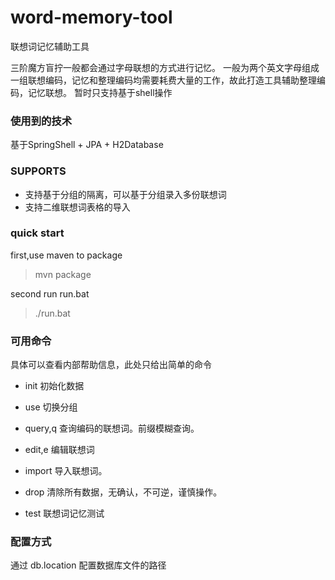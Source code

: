 # word-memory-tool
联想词记忆辅助工具

三阶魔方盲拧一般都会通过字母联想的方式进行记忆。
一般为两个英文字母组成一组联想编码，记忆和整理编码均需要耗费大量的工作，故此打造工具辅助整理编码，记忆联想。
暂时只支持基于shell操作
### 使用到的技术
基于SpringShell + JPA + H2Database
### SUPPORTS
- 支持基于分组的隔离，可以基于分组录入多份联想词
- 支持二维联想词表格的导入
### quick start
first,use maven to package
>mvn package

second run run.bat
>./run.bat
### 可用命令
具体可以查看内部帮助信息，此处只给出简单的命令

- init 
  初始化数据

- use
  切换分组

- query,q
  查询编码的联想词。前缀模糊查询。

- edit,e
  编辑联想词

- import
  导入联想词。
  
- drop
  清除所有数据，无确认，不可逆，谨慎操作。
  
- test 
	联想词记忆测试
### 配置方式
通过 db.location 配置数据库文件的路径


